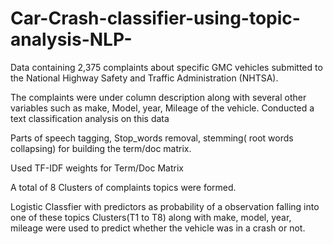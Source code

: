 # Car-Crash-classifier-using-topic-analysis-NLP-
Data containing 2,375 complaints about specific GMC vehicles submitted to the National Highway Safety and Traffic Administration (NHTSA).

The complaints were under column description along with several other variables such as make, Model, year, Mileage of the vehicle. 
Conducted a text classification analysis on this data

Parts of speech tagging, Stop_words removal, stemming( root words collapsing) for building the term/doc matrix.

Used TF-IDF weights for Term/Doc Matrix

A total of 8 Clusters of complaints topics were formed.

Logistic Classfier with predictors as probability of a observation falling into one of these topics Clusters(T1 to T8) along with make, model, year, mileage were used to predict whether the vehicle was in a crash or not.

